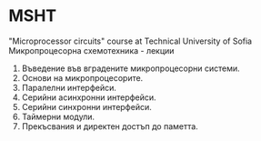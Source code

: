 # MSHT
"Microprocessor circuits" course at Technical University of Sofia  
Микропроцесорна схемотехника - лекции
1. Въведение във вградените микропроцесорни системи.  
2. Основи на микропроцесорите.  
3. Паралелни интерфейси.  
4. Серийни асинхронни интерфейси.  
5. Серийни синхронни интерфейси.  
6. Таймерни модули.  
7. Прекъсвания и директен достъп до паметта.  

